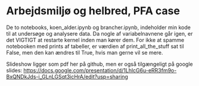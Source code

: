 # Arbejdsmiljø og helbred, PFA case

De to notebooks, koen_alder.ipynb og brancher.ipynb, indeholder min kode til at undersøge og analysere data. Da nogle af variabelnavnene går igen, er det VIGTIGT at restarte kernel inden man kører dem. For ikke at spamme notebooken med prints af tabeller, er værdien af print_all_the_stuff sat til False, men den kan ændres til True, hvis man gerne vil se mere. 

Slideshow ligger som pdf her på github, men er også tilgængeligt på google slides: https://docs.google.com/presentation/d/1LhlcG6u-eRR3fm9o-BxQNDkJds-i_GLnLGSqt3icHrA/edit?usp=sharing 
